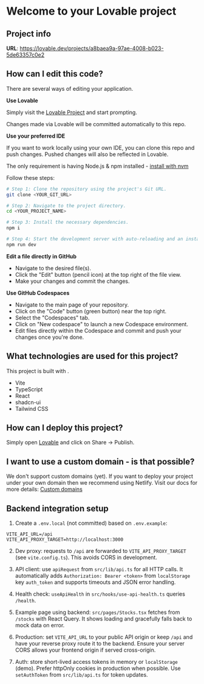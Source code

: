 # Welcome to your Lovable project

## Project info

**URL**: https://lovable.dev/projects/a8baea9a-97ae-4008-b023-5de63357c0e2

## How can I edit this code?

There are several ways of editing your application.

**Use Lovable**

Simply visit the [Lovable Project](https://lovable.dev/projects/a8baea9a-97ae-4008-b023-5de63357c0e2) and start prompting.

Changes made via Lovable will be committed automatically to this repo.

**Use your preferred IDE**

If you want to work locally using your own IDE, you can clone this repo and push changes. Pushed changes will also be reflected in Lovable.

The only requirement is having Node.js & npm installed - [install with nvm](https://github.com/nvm-sh/nvm#installing-and-updating)

Follow these steps:

```sh
# Step 1: Clone the repository using the project's Git URL.
git clone <YOUR_GIT_URL>

# Step 2: Navigate to the project directory.
cd <YOUR_PROJECT_NAME>

# Step 3: Install the necessary dependencies.
npm i

# Step 4: Start the development server with auto-reloading and an instant preview.
npm run dev
```

**Edit a file directly in GitHub**

- Navigate to the desired file(s).
- Click the "Edit" button (pencil icon) at the top right of the file view.
- Make your changes and commit the changes.

**Use GitHub Codespaces**

- Navigate to the main page of your repository.
- Click on the "Code" button (green button) near the top right.
- Select the "Codespaces" tab.
- Click on "New codespace" to launch a new Codespace environment.
- Edit files directly within the Codespace and commit and push your changes once you're done.

## What technologies are used for this project?

This project is built with .

- Vite
- TypeScript
- React
- shadcn-ui
- Tailwind CSS

## How can I deploy this project?

Simply open [Lovable](https://lovable.dev/projects/a8baea9a-97ae-4008-b023-5de63357c0e2) and click on Share -> Publish.

## I want to use a custom domain - is that possible?

We don't support custom domains (yet). If you want to deploy your project under your own domain then we recommend using Netlify. Visit our docs for more details: [Custom domains](https://docs.lovable.dev/tips-tricks/custom-domain/)

## Backend integration setup

1. Create a `.env.local` (not committed) based on `.env.example`:

```
VITE_API_URL=/api
VITE_API_PROXY_TARGET=http://localhost:3000
```

2. Dev proxy: requests to `/api` are forwarded to `VITE_API_PROXY_TARGET` (see `vite.config.ts`). This avoids CORS in development.

3. API client: use `apiRequest` from `src/lib/api.ts` for all HTTP calls. It automatically adds `Authorization: Bearer <token>` from `localStorage` key `auth_token` and supports timeouts and JSON error handling.

4. Health check: `useApiHealth` in `src/hooks/use-api-health.ts` queries `/health`.

5. Example page using backend: `src/pages/Stocks.tsx` fetches from `/stocks` with React Query. It shows loading and gracefully falls back to mock data on error.

6. Production: set `VITE_API_URL` to your public API origin or keep `/api` and have your reverse proxy route it to the backend. Ensure your server CORS allows your frontend origin if served cross-origin.

7. Auth: store short-lived access tokens in memory or `localStorage` (demo). Prefer httpOnly cookies in production when possible. Use `setAuthToken` from `src/lib/api.ts` for token updates.
